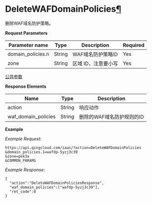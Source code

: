 ---
---

# DeleteWAFDomainPolicies[¶](#deletewafdomainpolicies "永久链接至标题")

删除WAF域名防护策略。

**Request Parameters**

| Parameter name | Type | Description | Required |
| --- | --- | --- | --- |
| domain_policies.n | String | WAF域名防护策略ID | Yes |
| zone | String | 区域 ID，注意要小写 | Yes |

[公共参数](../common/parameters.html#api-common-parameters)

**Response Elements**

| Name | Type | Description |
| --- | --- | --- |
| action | String | 响应动作 |
| waf_domain_policies | String | 删除的WAF域名防护规则的ID |

**Example**

_Example Request_:

```
https://api.qingcloud.com/iaas/?action=DeleteWAFDomainPolicies
&domain_policies.1=wafdp-5yzj3c39
&zone=pek3a
&COMMON_PARAMS
```

_Example Response_:

```
{
  "action":"DeleteWAFDomainPoliciesResponse",
  "waf_domain_policies":["wafdp-5yzj3c39"],
  "ret_code":0
}
```
